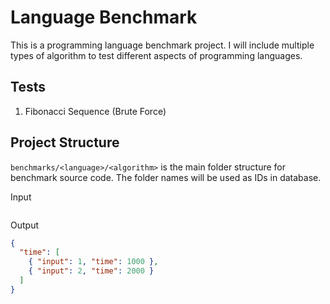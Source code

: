 # Language Benchmark

This is a programming language benchmark project. I will include multiple types of algorithm to test different aspects of programming languages.

## Tests

1. Fibonacci Sequence (Brute Force)

## Project Structure

`benchmarks/<language>/<algorithm>` is the main folder structure for benchmark source code. The folder names will be used as IDs in database.

Input

```json


```

Output

```json
{
  "time": [
    { "input": 1, "time": 1000 },
    { "input": 2, "time": 2000 }
  ]
}
```
